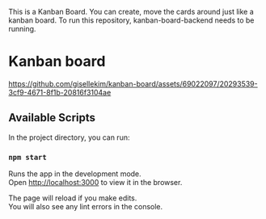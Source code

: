 This is a Kanban Board. You can create, move the cards around just like a kanban board.
To run this repository, kanban-board-backend needs to be running.

# Kanban board
https://github.com/gisellekim/kanban-board/assets/69022097/20293539-3cf9-4671-8f1b-20816f3104ae

## Available Scripts

In the project directory, you can run:

### `npm start`

Runs the app in the development mode.\
Open [http://localhost:3000](http://localhost:3000) to view it in the browser.

The page will reload if you make edits.\
You will also see any lint errors in the console.
